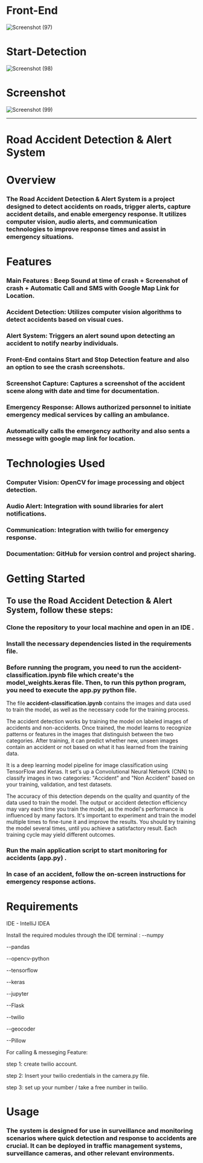 # Front-End
![Screenshot (97)](https://github.com/user-attachments/assets/4fd0120b-d0bf-4a90-b577-14d149ff0aeb)

# Start-Detection
![Screenshot (98)](https://github.com/user-attachments/assets/010f2a25-46f2-4f10-afdc-b716e42db8fd)

# Screenshot
![Screenshot (99)](https://github.com/user-attachments/assets/36bddbe2-ccc3-48c9-82f9-9a03a0720915)





-------






# Road Accident Detection & Alert System

# Overview

### The Road Accident Detection & Alert System is a project designed to detect accidents on roads, trigger alerts, capture accident details, and enable emergency response. It utilizes computer vision, audio alerts, and communication technologies to improve response times and assist in emergency situations.

# Features

### Main Features : Beep Sound at time of crash + Screenshot of crash + Automatic Call and SMS with Google Map Link for Location.

### Accident Detection: Utilizes computer vision algorithms to detect accidents based on visual cues.

### Alert System: Triggers an alert sound upon detecting an accident to notify nearby individuals.

### Front-End contains Start and Stop Detection feature and also an option to see the crash screenshots.

### Screenshot Capture: Captures a screenshot of the accident scene along with date and time for documentation.

### Emergency Response: Allows authorized personnel to initiate emergency medical services by calling an ambulance.

### Automatically calls the emergency authority and also sents a messege with google map link for location.


# Technologies Used

### Computer Vision: OpenCV for image processing and object detection.

### Audio Alert: Integration with sound libraries for alert notifications.

### Communication: Integration with twilio for emergency response.

### Documentation: GitHub for version control and project sharing.

# Getting Started

## To use the Road Accident Detection & Alert System, follow these steps:

### Clone the repository to your local machine and open in an IDE . 
### Install the necessary dependencies listed in the requirements file.
### Before running the program, you need to run the accident-classification.ipynb file which create's the model_weights.keras file. Then, to run this python program, you need to execute the app.py python file. 

The file **accident-classification.ipynb** contains the images and data used to train the model, as well as the necessary code for the training process.

The accident detection works by training the model on labeled images of accidents and non-accidents. Once trained, the model learns to recognize patterns or features in the images that distinguish between the two categories. After training, it can predict whether new, unseen images contain an accident or not based on what it has learned from the training data.

It is a deep learning model pipeline for image classification using TensorFlow and Keras. It set's up a Convolutional Neural Network (CNN) to classify images in two categories: "Accident" and "Non Accident" based on your training, validation, and test datasets.

The accuracy of this detection depends on the quality and quantity of the data used to train the model.
The output or accident detection efficiency may vary each time you train the model, as the model's performance is influenced by many factors.  It's important to experiment and train the model multiple times to fine-tune it and improve the results. You should try training the model several times, until you achieve a satisfactory result. Each training cycle may yield different outcomes.

### Run the main application script to start monitoring for accidents (app.py) .
### In case of an accident, follow the on-screen instructions for emergency response actions.

# Requirements

IDE - IntelliJ IDEA 

Install the required modules through the IDE terminal :
--numpy

--pandas

--opencv-python

--tensorflow

--keras

--jupyter

--Flask

--twilio

--geocoder

--Pillow


For calling & messeging Feature:

step 1: create twilio account.

step 2: Insert your twilio credentials in the camera.py file.

step 3: set up your number / take a free number in twilio.

 
# Usage
### The system is designed for use in surveillance and monitoring scenarios where quick detection and response to accidents are crucial. It can be deployed in traffic management systems, surveillance cameras, and other relevant environments.




